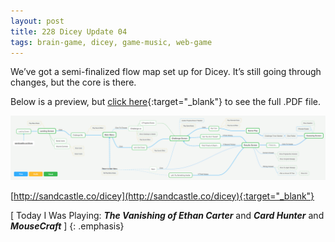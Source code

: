 ```yaml
---
layout: post
title: 228 Dicey Update 04
tags: brain-game, dicey, game-music, web-game
---
```

We’ve got a semi-finalized flow map set up for Dicey.  It’s still going through changes, but the core is there.

Below is a preview, but [click here](/downloads/dicey_ui_flow2.pdf "Dicey UI PDF"){:target="_blank"} to see the full .PDF file.

![diceyUI](/img/games/228_Dicey_Update_04.png "Dicey Update 04")

[http://sandcastle.co/dicey](http://sandcastle.co/dicey){:target="_blank"}

[ Today I Was Playing: ***The Vanishing of Ethan Carter*** and ***Card Hunter*** and ***MouseCraft*** ]
{: .emphasis}


